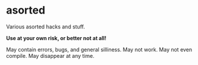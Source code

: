 # asorted

Various asorted hacks and stuff.

**Use at your own risk, or better not at all!**

May contain errors, bugs, and general silliness. May not work. May not
even compile. May disappear at any time.

